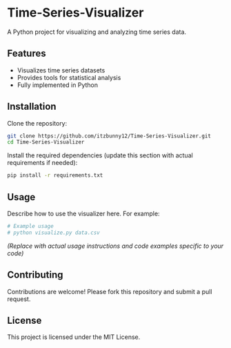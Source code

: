 # Time-Series-Visualizer

A Python project for visualizing and analyzing time series data.

## Features

- Visualizes time series datasets
- Provides tools for statistical analysis
- Fully implemented in Python

## Installation

Clone the repository:
```bash
git clone https://github.com/itzbunny12/Time-Series-Visualizer.git
cd Time-Series-Visualizer
```

Install the required dependencies (update this section with actual requirements if needed):
```bash
pip install -r requirements.txt
```

## Usage

Describe how to use the visualizer here. For example:
```python
# Example usage
# python visualize.py data.csv
```
*(Replace with actual usage instructions and code examples specific to your code)*

## Contributing

Contributions are welcome! Please fork this repository and submit a pull request.

## License

This project is licensed under the MIT License.
